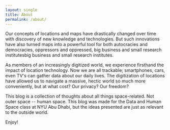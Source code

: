 ```yaml
---
layout: single
title: About
permalink: /about/
---
```


Our concepts of locations and maps have drastically changed over time with discovery of new knowledge and technologies. But such innovations have also turned maps into a powerful tool for both autocracies and democracies, oppressors and oppressed, big business and small research institutesbig business and small research institutes.

As members of an increasingly digitized world, we experience firsthand the impact of location technology. Now we are all trackable; smartphones, cars, even TV's can gather data about our daily lives. The digitization of locations have allowed us to navigate a massive, hectic world so much more conveniently, but at what cost? Our privacy? Our freedom?

This blog is a collection of thoughts about all things space-related. Not outer space -- human space. This blog was made for the Data and Human Space class at NYU Abu Dhabi, but the ideas presented are just as relevant to the outside world.

Enjoy!
